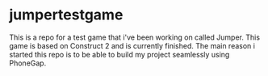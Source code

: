 # jumpertestgame

This is a repo for a test game that i've been working on called Jumper. This game is based on Construct 2 and is currently finished.
The main reason i started this repo is to be able to build my project seamlessly using PhoneGap.
